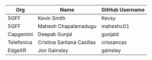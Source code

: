 | Org                    | Name                   | GitHub Username             |
| -----------------------| -----------------------|-----------------------------|
| 5GFF| Kevin Smith | Kevsy |  
| 5GFF | Mahesh Chapalamadugu | maheshc01 |
| Capgemini | Deepak Gunjal | gunjald |
| Telefonica | Cristina Santana Casillas | crissancas |
| EdgeXR | Jon Gainsley | gainsley |

